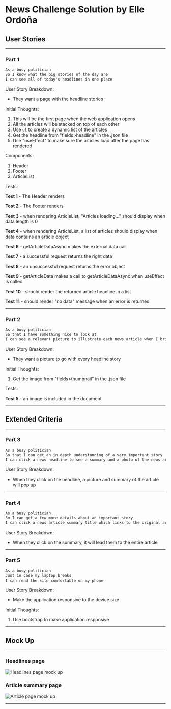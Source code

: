 # News Challenge Solution by Elle Ordoña

## User Stories

---

### Part 1

```md
As a busy politician
So I know what the big stories of the day are
I can see all of today's headlines in one place
```

User Story Breakdown:

- They want a page with the headline stories

Initial Thoughts:

1. This will be the first page when the web application opens
2. All the articles will be stacked on top of each other
3. Use `ul` to create a dynamic list of the articles
4. Get the headline from "fields>headline" in the .json file
5. Use "useEffect" to make sure the articles load after the page has rendered

Components:

1. Header
2. Footer
3. ArticleList

Tests:

**Test 1** - The Header renders

**Test 2** - The Footer renders

**Test 3** - when rendering ArticleList, "Articles loading..." should display when data length is 0

**Test 4** - when rendering ArticleList, a list of articles should display when data contains an article object

**Test 6** - getArticleDataAsync makes the external data call

**Test 7** - a successful request returns the right data

**Test 8** - an unsuccessful request returns the error object

**Test 9** - getArticleData makes a call to getArticleDataAsync when useEffect is called

**Test 10** - should render the returned article headline in a list

**Test 11** - should render "no data" message when an error is returned

---

### Part 2

```md
As a busy politician
So that I have something nice to look at
I can see a relevant picture to illustrate each news article when I browse headlines
```

User Story Breakdown:

- They want a picture to go with every headline story

Initial Thoughts:

1. Get the image from "fields>thumbnail" in the .json file

Tests:

**Test 5** - an image is included in the document

---

## Extended Criteria

---

### Part 3

```md
As a busy politician
So that I can get an in depth understanding of a very important story
I can click a news headline to see a summary and a photo of the news article
```

User Story Breakdown:

- When they click on the headline, a picture and summary of the article will pop up

---

### Part 4

```md
As a busy politician
So I can get a few more details about an important story
I can click a news article summary title which links to the original article
```

User Story Breakdown:

- When they click on the summary, it will lead them to the entire article

---

### Part 5

```md
As a busy politician
Just in case my laptop breaks
I can read the site comfortable on my phone
```

User Story Breakdown:

- Make the application responsive to the device size

Initial Thoughts:

1. Use bootstrap to make application responsive

---

## Mock Up

---

### Headlines page

![Headlines page mock up](/images/news-summary-project-headlines-page-mockup.png)

### Article summary page

![Article page mock up](/images/news-summary-project-article-page-mockup.png)

---
